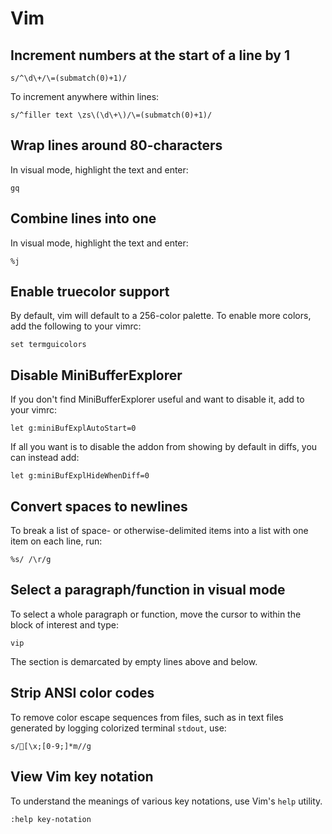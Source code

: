 # Vim

## Increment numbers at the start of a line by 1

```vim
s/^\d\+/\=(submatch(0)+1)/
```

To increment anywhere within lines:
```vim
s/^filler text \zs\(\d\+\)/\=(submatch(0)+1)/
```

## Wrap lines around 80-characters

In visual mode, highlight the text and enter:
```vim
gq
```

## Combine lines into one

In visual mode, highlight the text and enter:
```vim
%j
```

## Enable truecolor support

By default, vim will default to a 256-color palette. To enable more colors, add
the following to your vimrc:
```vim
set termguicolors
```

## Disable MiniBufferExplorer

If you don't find MiniBufferExplorer useful and want to disable it, add to your
vimrc:
```vim
let g:miniBufExplAutoStart=0
```

If all you want is to disable the addon from showing by default in diffs, you
can instead add:
```vim
let g:miniBufExplHideWhenDiff=0
```

## Convert spaces to newlines

To break a list of space- or otherwise-delimited items into a list with one
item on each line, run:
```vim
%s/ /\r/g
```

## Select a paragraph/function in visual mode

To select a whole paragraph or function, move the cursor to within the block of
interest and type:
```vim
vip
```

The section is demarcated by empty lines above and below.

## Strip ANSI color codes

To remove color escape sequences from files, such as in text files generated by
logging colorized terminal `stdout`, use:
```vim
s/[\x;[0-9;]*m//g
```

## View Vim key notation

To understand the meanings of various key notations, use Vim's `help` utility.

```vim
:help key-notation
```
